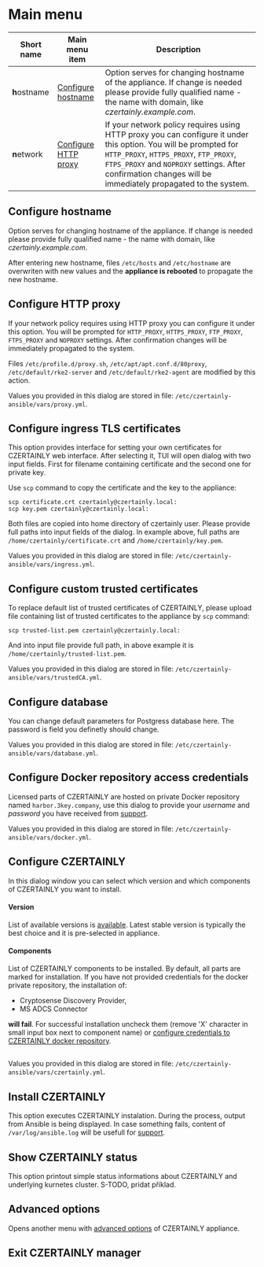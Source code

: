 # Main menu

| Short name  | Main menu item                                | Description                                                                                                                                                                                                                                                               |
|-------------|-----------------------------------------------|---------------------------------------------------------------------------------------------------------------------------------------------------------------------------------------------------------------------------------------------------------------------------|
| **h**ostname | [Configure hostname](#configure-hostname)     | Option serves for changing hostname of the appliance. If change is needed please provide fully qualified name - the name with domain, like *czertainly.example.com*.                                                                                                      |
| **n**etwork | [Configure HTTP proxy](#configure-http-proxy) | If your network policy requires using HTTP proxy you can configure it under this option. You will be prompted for `HTTP_PROXY`, `HTTPS_PROXY`, `FTP_PROXY`, `FTPS_PROXY` and `NOPROXY` settings. After confirmation changes will be immediately propagated to the system. |


## Configure hostname

Option serves for changing hostname of the appliance. If change is
needed please provide fully qualified name - the name with domain,
like *czertainly.example.com*.

After entering new hostname, files `/etc/hosts` and `/etc/hostname`
are overwriten with new values and the **appliance is rebooted** to
propagate the new hostname.

## Configure HTTP proxy

If your network policy requires using HTTP proxy you can configure it
under this option. You will be prompted for `HTTP_PROXY`,
`HTTPS_PROXY`, `FTP_PROXY`, `FTPS_PROXY` and `NOPROXY` settings. After
confirmation changes will be immediately propagated to the system.

Files `/etc/profile.d/proxy.sh`, `/etc/apt/apt.conf.d/80proxy`,
`/etc/default/rke2-server` and `/etc/default/rke2-agent` are modified
by this action.

Values you provided in this dialog are stored in file:
`/etc/czertainly-ansible/vars/proxy.yml`.

## Configure ingress TLS certificates

This option provides interface for setting your own certificates for
CZERTAINLY web interface. After selecting it, TUI will open dialog
with two input fields. First for filename containing certificate and
the second one for private key.

Use `scp` command to copy the certificate and the key to the appliance:

```
scp certificate.crt czertainly@czertainly.local:
scp key.pem czertainly@czertainly.local:
```

Both files are copied into home directory of czertainly user. Please
provide full paths into input fields of the dialog. In example above,
full paths are `/home/czertainly/certificate.crt` and
`/home/czertainly/key.pem`.

Values you provided in this dialog are stored in file:
`/etc/czertainly-ansible/vars/ingress.yml`.

## Configure custom trusted certificates

To replace default list of trusted certificates of CZERTAINLY, please
upload file containing list of trusted certificates to the appliance
by `scp` command:

```
scp trusted-list.pem czertainly@czertainly.local:
```

And into input file provide full path, in above example it is
`/home/czertainly/trusted-list.pem`.

Values you provided in this dialog are stored in file:
`/etc/czertainly-ansible/vars/trustedCA.yml`.

## Configure database

You can change default parameters for Postgress database here. The
password is field you definetly should change.

Values you provided in this dialog are stored in file:
`/etc/czertainly-ansible/vars/database.yml`.

## Configure Docker repository access credentials

Licensed parts of CZERTAINLY are hosted on private Docker repository
named `harbor.3key.company`, use this dialog to provide your
*username* and *password* you have received from [support](/docs/feedback-support/).

Values you provided in this dialog are stored in file:
`/etc/czertainly-ansible/vars/docker.yml`.

## Configure CZERTAINLY

In this dialog window you can select which version and which
components of CZERTAINLY you want to install.

#### Version

List of available versions is
[available](https://harbor.3key.company/harbor/projects/8/repositories/czertainly/artifacts-tab). Latest
stable version is typically the best choice and it is pre-selected in
appliance.

#### Components

List of CZERTAINLY components to be installed. By default, all parts
are marked for installation. If you have not provided credentials for
the docker private repository, the installation of:
  * Cryptosense Discovery Provider,
  * MS ADCS Connector

**will fail**. For successful installation uncheck them (remove 'X' character in small input box next to component name) or [configure credentials to CZERTAINLY docker repository](#czertainly-docker-repository).

##

Values you provided in this dialog are stored in file:
`/etc/czertainly-ansible/vars/czertainly.yml`.

## Install CZERTAINLY

This option executes CZERTAINLY instalation. During the process, output from Ansible is being displayed. In case something fails, content of `/var/log/ansible.log` will be usefull for [support](/docs/feedback-support/).

## Show CZERTAINLY status

This option printout simple status informations about CZERTAINLY and
underlying kurnetes cluster. S-TODO, pridat příklad.

## Advanced options

Opens another menu with [advanced options](advanced-menu) of CZERTAINLY appliance.

## Exit CZERTAINLY manager